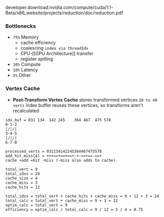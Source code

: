 developer.download.nvidia.com/compute/cuda/1.1-Beta/x86_website/projects/reduction/doc/reduction.pdf
### Bottlenecks
- `75%` Memory
   - cache efficiency
   - coalescing `index via threadIdx`
   - CPU-[[GPU Architecture]] transfer
   - register spilling
- `10%` Compute
- `10%` Latency
- `5%`   Other
### Vertex Cache
- **Post-Transform Vertex Cache** stores transformed vertices `20 to 40 verts`
  index buffer reuses these vertices, so transforms aren't recalculated
```
idx_buf = 031 134  142 245    364 467  475 578
0-1-2   
|/|/|
3-4-5
|/|/|
6-7-8

processed_verts = 031134142245364467475578
add_hit_miss[4] = +++==+==+==+-+-==+==-==+
cache +add =hit -miss (-miss also adds to cache)

total_vert = 9
total_idxs = 24
cache_size = 4
cache_miss = 3
cache_hits = 12

total_idxs = total_vert + cache_hits + cache_miss = 9 + 12 + 3 = 24
total_calc = total_vert + cache_miss = 9 + 3 = 12
optim_calc = total_vert = 9
efficiency = optim_calc / total_calc = 9 / 12 = 3 / 4 = 0.75
```
